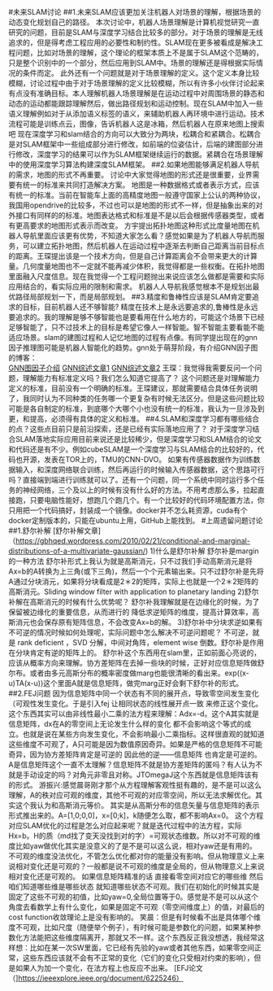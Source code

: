 #未来SLAM讨论
##1.未来SLAM应该更加关注机器人对场景的理解，根据场景的动态变化规划自己的路径。
     本次讨论中，机器人场景理解是计算机视觉研究一直研究的问题，目前是SLAM与深度学习结合比较多的部分。对于场景的理解是无线追求的，但是得考虑工程应用的必要性和制约性。SLAM现在更多被看成是解决工程问题，比如对场景的理解，这个理论的框架本质上不是属于SLAM这个范畴的，只是整个识别中的一个部分，然后应用到SLAM中。场景的理解还是得根据实际情况的条件而定。
此外还有一个问题就是对于场景理解的定义。这个定义本身比较模糊，讨论过程中由于对于场景理解的定义比较模糊，所以有许多小伙伴讨论起来有点没有准确目标。本人理解机器人场景理解是在运动过程中对周围场景的静态和动态的运动都能跟踪理解然后，做出路径规划和运动控制。现在SLAM中加入一些语义理解例如对于从添加语义标签的语义，来辅助机器人再环境中进行运动。技术流程可能是训练点云，图像，告诉机器人这是冰箱，然后机器人在原来地图上搜索吧
现在深度学习和slam结合的方向可以大致分为两块，松耦合和紧耦合。松耦合是对SLAM框架中一些组成部分进行修改，如前端的位姿估计，后端的建图部分进行修改，深度学习的结果可以作为SLAM框架继续运行的数据。紧耦合在场景理解中的使用深度学习算法构建深度SLAM框架。
##2.如果地图能够满足机器人导航的需求，地图的形式不再重要。
讨论中大家觉得地图的形式还是很重要，业界需要有统一的标准来共同打造解决方案。
地图是一种数据格式或者表示方式，应该有统一的标准。当前在智能车上面的高精度地图一般遵守国家上公认的两种协议，我国用opendrive的比较多，不过也可以是地图的形式不一样，但是抽象出来的对外接口有同样的的标准。地图表达格式和标准是不是以后会根据传感器类型，或者有更高要求的地图形式表示而改变。
方宇提出拓扑地图这种形式比度量地图在机器人导航里面应该更有优势，不知道大家怎么看？感觉如果是为了机器人导航而服务，可以建立拓扑地图，然后机器人在运动过程中逐渐去判断自己距离当前目标点的距离。王琛提出该是一个技术方向，但是自己计算距离会不会带来更大的计算量。几何度量地图也不一定就不能再减少体积，我觉得都是一些权衡。在拓扑地图里面融入尺度信息。现在我觉得一个工程问题抛出来说应该怎么做都是需要和实际应用结合的，看实际应用的限制和需求。
机器人人导航我感觉根本不是规划出最优路径局部规划一下，而是局部规划。
##3.精度和鲁棒性应该是SLAM肯定要追求的目标，目前机器人还不够智能?
精度在技术上是永远要追求的,鲁棒性是永远要追求的。我的理解是够不够智能也是要看用在什么地方的，可能这个场景下已经足够智能了，只不过技术上的目标是希望它像人一样智能。智不智能主要看能不能适应场景。slam的建图过程和人记忆地图的过程有点像。有同学提出现在的gnn因子推理图可能是机器人智能化的趋势。gnn处于萌芽阶段，有介绍GNN因子图的博客：         
  [GNN图因子介绍](https://blog.csdn.net/enohtzvqijxo00atz3y8/article/details/80730749)
[GNN综述文章1](http://xueshu.baidu.com/usercenter/paper/show?paperid=965a67685f0a5180ada2c6adaa15dc38&site=xueshu_se)
[GNN综述文章2](http://xueshu.baidu.com/usercenter/paper/show?paperid=4b4f2eee932c9e0e43bc7366522b4753)
王琛：我觉得我需要反问一个问题，理解能力有标准定义吗？我们怎么知道它提高了？
这个问题还是对理解能力定义的标准，目前没有一个明确的标准。王琛建议，那就需要结合具体任务说明了，我同时认为不同种类的任务哪一个更复杂有时候无法区分。但是这些问题比较可能是各自制定的标准，到底哪个大哪个小也没有统一的标准，我认为一旦涉及到更，和提高，必须得有具体的定义和标准。
##4.SLAM和深度学习都有哪些结合的点？这些点目前只是前沿探索，还是已经有实际落地应用了？
 对于深度学习结合SLAM落地实际应用目前来说还是比较稀少，但是深度学习和SLAM结合的论文和代码还是有不少。例如cubeSLAM是一个深度学习与SLAM结合的比较好的，代码也开源，发表在TOR上的，TMU的CNN-DVO。
如果有传感器数据作为训练数据输入，和深度网络联合训练，然后再运行的时候输入传感器数据，这个思路可行吗？直接端到端进行训练就可以了。还有一个问题，同一个系统中同时运行多个任务的神经网络，三个及以上的时候有没有什么好的方法。不用考虑那么多，拉起直接跑，只要电脑性能好，想跑几个跑几个。有一个比较好的代码环境配置方法，你只用把一个代码搞好，封装成一个镜像。docker并不怎么耗资源，cuda有个docker定制版本的，只能在ubuntu上用，GitHub上能找到。
#上周遗留问题讨论
##1.舒尔补解
[舒尔补解文章]（https://gbhqed.wordpress.com/2010/02/21/conditional-and-marginal-distributions-of-a-multivariate-gaussian/)
1)什么是舒尔补解
舒尔补是margin的一种方法
舒尔补形式上我认为就是高斯消元，只不过我们手动高斯消元是将Ax=b的A转换为上三角(或下三角)，然后一个个元素输出来。只不过舒尔补是先将A通过分块消元，如果将分块看成是2＊2的矩阵，实际上也就是一个2＊2矩阵的高斯消元。Sliding window filter with application to planetary landing
2)舒尔补解在高斯消元的时候有什么优势呢？
  舒尔补我理解就是在边缘化的时候，为了保留被边缘化的重要信息，从而进行的
降低求逆矩阵的维度，提高计算效率，高斯消元也会保存原有矩阵信息，不会改变Ax=b的解。
3)舒尔补中分块求逆如果有不可逆的情况时候如何处理呢，实际问题中怎么解决不可逆问题呢？
  不可逆，就是 rank deficient ，SVD 分解，中间对角阵，element wise 倒数。舒尔补是作用在分块肯定有逆的矩阵上的。
舒尔补这个东西用在slam里，正如前面心亮说的，应该从概率方向来理解。协方差矩阵在去掉一些块的时候，正好对应信息矩阵做舒尔布。或者由多元高斯分布的概率密度做marg也能很清晰的看出来。exp((x-u)TA(x-u))这个里面A就是信息矩阵，做完marg正好会剩下舒尔补的形式。
##2.FEJ问题
 因为信息矩阵中同一个状态有不同的展开点，导致零空间发生变化（可观性发生变化。于是引入fej 让相同状态的线性展开点一致 来修正这个变化。这个东西其实可以由非线性最小二乘的法方程来理解：Adx=-d。这个A其实就是信息矩阵，dx在A的零空间上无论发生什么样的变化 都不会影响这个等式的成立。也就是说在某些方向发生变化，不会影响最小二乘指标。这样很直观的就知道这些维度不可观了，A只可能是因为数值原因奇异。如果是严格的信息矩阵不可能奇异，因为协方差矩阵肯定是可逆的 因此他的逆——信息矩阵 也肯定是可逆的。
 A是信息矩阵这个一直不太理解？信息矩阵不就是协方差矩阵的匿吗？有人认为不就是手动设定的吗？对角元非零且对称。JTOmegaJ这个东西就是信息矩阵该有的形式。
 游振兴:感觉晨哥刚才那个从方程理解客观性挺有趣的，是不是可以这么理解，A的秩对应可观的维度，其他不可观的对应零空间，所以无法求解优化。其实这个我认为和高斯消元等价。
 其实是从高斯分布的信息矢量与信息矩阵的表示形式推出来的。A=[1,0;0,0]，x=[0;k]，k随便怎么取，都不影响Ax=0。
 这个方程对应SLAM优化的过程是怎么对应起来呢？就是迭代过程中的法方程，实际Hx=b。H的质（md找了变天没找到对的字）=可观状态维数。所以对不可观的维度比如yaw做优化其实是没意义的了是不是可以这么说，相对yaw还是有用的。
    不可观的维度没法优化，不管怎么优化都对你的能量没有影响。但从物理意义上来说相对变化还是可观的？一般都是说不可观的维度是全局的，但从物理意义上来说 相对变化还是可观的。
如果信息矩阵精准的话 直接看零空间对应它的哪些维 然后咱们知道哪些维是哪些状态 就知道哪些状态不可观。我们在初始化的时候其实是固定了这些不可观的初值，比如yaw=0,全局位置等于0。感觉是不是可以从这个角度去看数学上有什么变化，如果是固定不可观（零空间维度上）的值，对最后的cost function收敛理论上是没有影响的。
笑晨：但是有时候看不出是具体哪个维度不可观，比如尺度（随便举个例子），有时候可能是参数化的问题，如果某种参数化方法能把这些维度隔离开，那就又不一样。这个东西反正我没想透，我经常这样想：比如在某一次SW里面，它已经有先验的yaw或者其他东西，如果零空间正常，这些东西应该就不会有不正常的变化（它们的变化只受相对约束的影响），但是如果人为加一个变化，在法方程上也反应不出来。
[EFJ论文（]https://ieeexplore.ieee.org/document/6225246）
